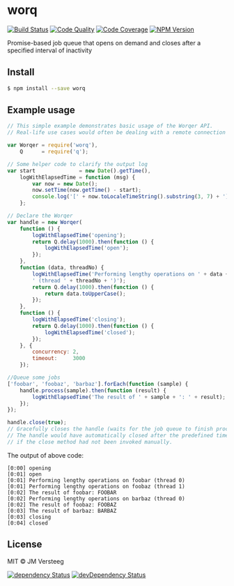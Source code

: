 # worq
[![Build Status][travis-image]][travis-url]
[![Code Quality][codeclimate-image]][codeclimate-url]
[![Code Coverage][coveralls-image]][coveralls-url]
[![NPM Version][npm-image]][npm-url]

Promise-based job queue that opens on demand and closes after a specified interval of inactivity

## Install

```bash
$ npm install --save worq
```

## Example usage

```js
// This simple example demonstrates basic usage of the Worqer API.
// Real-life use cases would often be dealing with a remote connection such as SSH

var Worqer = require('worq'),
    Q      = require('q');

// Some helper code to clarify the output log
var start              = new Date().getTime(),
    logWithElapsedTime = function (msg) {
        var now = new Date();
        now.setTime(now.getTime() - start);
        console.log('[' + now.toLocaleTimeString().substring(3, 7) + '] ' + msg);
    };

// Declare the Worqer
var handle = new Worqer(
    function () {
        logWithElapsedTime('opening');
        return Q.delay(1000).then(function () {
            logWithElapsedTime('open');
        });
    },
    function (data, threadNo) {
        logWithElapsedTime('Performing lengthy operations on ' + data + 
        ' (thread ' + threadNo + ')');
        return Q.delay(1000).then(function () {
            return data.toUpperCase();
        });
    },
    function () {
        logWithElapsedTime('closing');
        return Q.delay(1000).then(function () {
            logWithElapsedTime('closed');
        });
    }, {
        concurrency: 2,
        timeout:     3000
    });

//Queue some jobs
['foobar', 'foobaz', 'barbaz'].forEach(function (sample) {
    handle.process(sample).then(function (result) {
        logWithElapsedTime('The result of ' + sample + ': ' + result);
    });
});

handle.close(true);
// Gracefully closes the handle (waits for the job queue to finish processing, then closes)
// The handle would have automatically closed after the predefined timeout of three seconds
// if the close method had not been invoked manually.
```

The output of above code:

```
[0:00] opening
[0:01] open
[0:01] Performing lengthy operations on foobar (thread 0)
[0:01] Performing lengthy operations on foobaz (thread 1)
[0:02] The result of foobar: FOOBAR
[0:02] Performing lengthy operations on barbaz (thread 0)
[0:02] The result of foobaz: FOOBAZ
[0:03] The result of barbaz: BARBAZ
[0:03] closing
[0:04] closed
```

## License

MIT © JM Versteeg

[![dependency Status][david-image]][david-url]
[![devDependency Status][david-dev-image]][david-dev-url]

[travis-image]: https://img.shields.io/travis/jmversteeg/worq.svg?style=flat-square
[travis-url]: https://travis-ci.org/jmversteeg/worq

[codeclimate-image]: https://img.shields.io/codeclimate/github/jmversteeg/worq.svg?style=flat-square
[codeclimate-url]: https://codeclimate.com/github/jmversteeg/worq

[david-image]: https://img.shields.io/david/jmversteeg/worq.svg?style=flat-square
[david-url]: https://david-dm.org/jmversteeg/worq

[david-dev-image]: https://img.shields.io/david/dev/jmversteeg/worq.svg?style=flat-square
[david-dev-url]: https://david-dm.org/jmversteeg/worq#info=devDependencies

[coveralls-image]: https://img.shields.io/coveralls/jmversteeg/worq.svg?style=flat-square
[coveralls-url]: https://coveralls.io/r/jmversteeg/worq

[npm-image]: https://img.shields.io/npm/v/worq.svg?style=flat-square
[npm-url]: https://www.npmjs.com/package/worq
